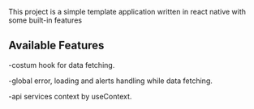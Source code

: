 This project is a simple template application written in react native with some built-in features

## Available Features

-costum hook for data fetching.

-global error, loading and alerts handling while data fetching.

-api services context by useContext.
